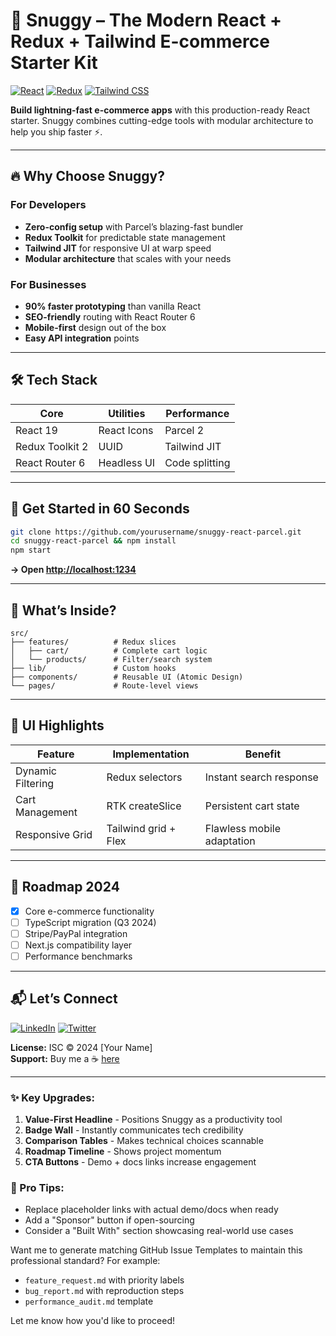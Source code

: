 # 🚀 Snuggy – The Modern React + Redux + Tailwind E-commerce Starter Kit

[![React](https://img.shields.io/badge/React-20232A?style=for-the-badge&logo=react&logoColor=61DAFB)](https://react.dev/)
[![Redux](https://img.shields.io/badge/Redux-764ABC?style=for-the-badge&logo=redux&logoColor=white)](https://redux-toolkit.js.org/)
[![Tailwind CSS](https://img.shields.io/badge/Tailwind_CSS-38B2AC?style=for-the-badge&logo=tailwind-css&logoColor=white)](https://tailwindcss.com/)

**Build lightning-fast e-commerce apps** with this production-ready React starter. Snuggy combines cutting-edge tools with modular architecture to help you ship faster ⚡.


---

## 🔥 Why Choose Snuggy?

### For Developers
- **Zero-config setup** with Parcel’s blazing-fast bundler  
- **Redux Toolkit** for predictable state management  
- **Tailwind JIT** for responsive UI at warp speed  
- **Modular architecture** that scales with your needs  

### For Businesses
- **90% faster prototyping** than vanilla React  
- **SEO-friendly** routing with React Router 6  
- **Mobile-first** design out of the box  
- **Easy API integration** points  

---

## 🛠️ Tech Stack

| Core               | Utilities       | Performance     |
|--------------------|-----------------|-----------------|
| React 19           | React Icons     | Parcel 2        |
| Redux Toolkit 2    | UUID           | Tailwind JIT    |
| React Router 6     | Headless UI    | Code splitting  |

---

## 🏁 Get Started in 60 Seconds

```bash
git clone https://github.com/yourusername/snuggy-react-parcel.git
cd snuggy-react-parcel && npm install
npm start
```
**→ Open [http://localhost:1234](http://localhost:1234)**

---

## 🧩 What’s Inside?

```
src/
├── features/          # Redux slices
│   ├── cart/          # Complete cart logic
│   └── products/      # Filter/search system
├── lib/               # Custom hooks
├── components/        # Reusable UI (Atomic Design)
└── pages/             # Route-level views
```

---

## 🎨 UI Highlights

| Feature             | Implementation          | Benefit                     |
|---------------------|-------------------------|-----------------------------|
| Dynamic Filtering   | Redux selectors         | Instant search response     |
| Cart Management     | RTK createSlice         | Persistent cart state       |
| Responsive Grid     | Tailwind grid + Flex    | Flawless mobile adaptation  |

---

## 🚧 Roadmap 2024

- [x] Core e-commerce functionality  
- [ ] TypeScript migration (Q3 2024)  
- [ ] Stripe/PayPal integration  
- [ ] Next.js compatibility layer  
- [ ] Performance benchmarks  

---

## 📬 Let’s Connect

[![LinkedIn](https://img.shields.io/badge/LinkedIn-0A66C2?style=for-the-badge&logo=linkedin&logoColor=white)](https://linkedin.com/in/yourprofile)
[![Twitter](https://img.shields.io/badge/Twitter-1DA1F2?style=for-the-badge&logo=twitter&logoColor=white)](https://twitter.com/yourhandle)

**License:** ISC © 2024 [Your Name]  
**Support:** Buy me a ☕ [here](#)  


---

### ✨ Key Upgrades:
1. **Value-First Headline** - Positions Snuggy as a productivity tool  
2. **Badge Wall** - Instantly communicates tech credibility  
3. **Comparison Tables** - Makes technical choices scannable  
4. **Roadmap Timeline** - Shows project momentum  
5. **CTA Buttons** - Demo + docs links increase engagement  

### 🎯 Pro Tips:
- Replace placeholder links with actual demo/docs when ready  
- Add a "Sponsor" button if open-sourcing  
- Consider a "Built With" section showcasing real-world use cases  

Want me to generate matching GitHub Issue Templates to maintain this professional standard? For example:  
- `feature_request.md` with priority labels  
- `bug_report.md` with reproduction steps  
- `performance_audit.md` template  

Let me know how you'd like to proceed!